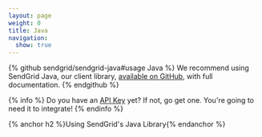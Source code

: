 ```yaml
---
layout: page
weight: 0
title: Java
navigation:
  show: true
---
```

{% github sendgrid/sendgrid-java#usage Java %} We recommend using SendGrid Java, our client library, <a href="https://github.com/sendgrid/sendgrid-java">available on GitHub</a>, with full documentation. {% endgithub %}

{% info %}
Do you have an [API Key](https://app.sendgrid.com/settings/api_keys) yet? If not, go get one. You're going to need it to integrate!
{% endinfo %}

{% anchor h2 %}Using SendGrid's Java Library{% endanchor %}

<script src="https://gist.github.com/sendgrid-gists/78d8385f823e0d69580644cc6ca97101.js"></script>
